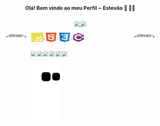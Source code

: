 ### <div align="center">Olá! Bem vindo ao meu Perfil ~ Estevão 👋 👻👾</div>
</br>
<div align="center">
  <a href="https://github.com/EstevaoSilvaSouza">
  <img height="140em" src="https://github-readme-stats.vercel.app/api?username=EstevaoSilvaSouza&show_icons=true&theme=dracula&include_all_commits=true&count_private=true"/>
  <img height="140em" src="https://github-readme-stats.vercel.app/api/top-langs/?username=EstevaoSilvaSouza&layout=compact&langs_count=7&theme=dracula"/>
</div>
  <div style="display: inline_block"><br>
   <img align="left" alt="Estevao-pic" height="150" style="border-radius:50px;" src="https://i.gifer.com/origin/bf/bfaa157c2e3308471d51aa4feaf99293_w200.gif?width=676&height=676">
  <img align="center" alt="Estevao-Js" height="30" width="40" src="https://raw.githubusercontent.com/devicons/devicon/master/icons/javascript/javascript-plain.svg">

 <!-- <img align="center" alt="Rafa-React" height="30" width="40" src="https://raw.githubusercontent.com/devicons/devicon/master/icons/react/react-original.svg"> -->
  <img align="center" alt="Estevao-HTML" height="30" width="40" src="https://raw.githubusercontent.com/devicons/devicon/master/icons/html5/html5-original.svg">
  <img align="center" alt="Estevao-CSS" height="30" width="40" src="https://raw.githubusercontent.com/devicons/devicon/master/icons/css3/css3-original.svg">

  <img align="center" alt="Estevao-Csharp" height="30" width="40" src="https://raw.githubusercontent.com/devicons/devicon/master/icons/csharp/csharp-original.svg">
  <img align="right" alt="Estevao-pic" height="150" style="border-radius:50px;" src="https://i.gifer.com/origin/bf/bfaa157c2e3308471d51aa4feaf99293_w200.gif?width=676&height=676">
</div>
  
  ##
  
<div> 
  <a href="https://www.youtube.com/channel/UCSFnXXMqGGRzDM5fzaHzNWA" target="_blank"><img src="https://img.shields.io/badge/YouTube-FF0000?style=for-the-badge&logo=youtube&logoColor=white" target="_blank"></a>
  <a href="https://www.instagram.com/estevao.rsilva/" target="_blank"><img src="https://img.shields.io/badge/-Instagram-%23E4405F?style=for-the-badge&logo=instagram&logoColor=white" target="_blank"></a>
 	<a href="https://www.twitch.tv/estevaosouza" target="_blank"><img src="https://img.shields.io/badge/Twitch-9146FF?style=for-the-badge&logo=twitch&logoColor=white" target="_blank"></a>
 <a href="https://discord.gg/.fox#8920" target="_blank"><img src="https://img.shields.io/badge/Discord-7289DA?style=for-the-badge&logo=discord&logoColor=white" target="_blank"></a> 
  <a href = "mailto:estevaorssouza@gmail.com"><img src="https://img.shields.io/badge/-Gmail-%23333?style=for-the-badge&logo=gmail&logoColor=white" target="_blank"></a>
  <a href="https://www.linkedin.com/in/estevão-rodrigues-3528301b7/" target="_blank"><img src="https://img.shields.io/badge/-LinkedIn-%230077B5?style=for-the-badge&logo=linkedin&logoColor=white" target="_blank"></a> 
 
  ![Snake animation](https://github.com/rafaballerini/rafaballerini/blob/output/github-contribution-grid-snake.svg)
 
</div>
